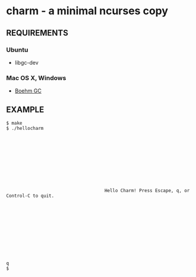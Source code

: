 # charm - a minimal ncurses copy

## REQUIREMENTS

### Ubuntu

 - libgc-dev

### Mac OS X, Windows

 - [Boehm GC](http://www.hpl.hp.com/personal/Hans_Boehm/gc/)

## EXAMPLE

	$ make
	$ ./hellocharm
	
	
	
	
	
	
	
	
	
	
	
	                                     Hello Charm! Press Escape, q, or Control-C to quit.
	
	
	
	
	
	
	
	
	
	
	
	
	q
	$